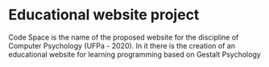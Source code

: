 # Educational website project
Code Space is the name of the proposed website for the discipline of Computer Psychology (UFPa - 2020). In it there is the creation of an educational website for learning programming based on Gestalt Psychology
